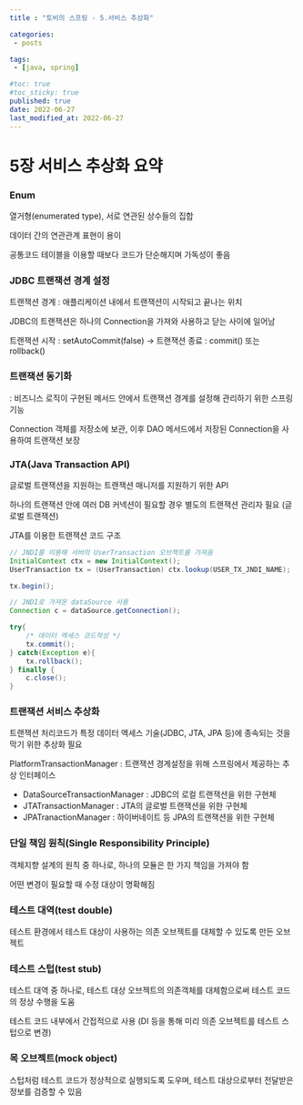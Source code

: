 ```yaml
---
title : "토비의 스프링 - 5.서비스 추상화"

categories:
 - posts

tags:
 - [java, spring]

#toc: true
#toc_sticky: true
published: true
date: 2022-06-27
last_modified_at: 2022-06-27
---
```


# 5장 서비스 추상화 요약

### Enum

열거형(enumerated type), 서로 연관된 상수들의 집합

데이터 간의 연관관계 표현이 용이

공통코드 테이블을 이용할 때보다 코드가 단순해지며 가독성이 좋음

### JDBC 트랜잭션 경계 설정

트랜잭션 경계 : 애플리케이션 내에서 트랜잭션이 시작되고 끝나는 위치

JDBC의 트랜잭션은 하나의 Connection을 가져와 사용하고 닫는 사이에 일어남

트랜잭션 시작 : setAutoCommit(false) → 트랜잭션 종료 : commit() 또는 rollback()

### 트랜잭션 동기화

: 비즈니스 로직이 구현된 메서드 안에서 트랜잭션 경계를 설정해 관리하기 위한 스프링 기능

Connection 객체를 저장소에 보관, 이후 DAO 메서드에서 저장된 Connection을 사용하여 트랜잭션 보장 

### JTA(Java Transaction API)

글로벌 트랜잭션을 지원하는 트랜잭션 매니저를 지원하기 위한 API

하나의 트랜잭션 안에 여러 DB 커넥션이 필요할 경우 별도의 트랜잭션 관리자 필요 (글로벌 트랜잭션)

JTA를 이용한 트랜잭션 코드 구조

```java
// JNDI를 이용해 서버의 UserTransaction 오브젝트를 가져옴
InitialContext ctx = new InitialContext();
UserTransaction tx = (UserTransaction) ctx.lookup(USER_TX_JNDI_NAME);

tx.begin();

// JNDI로 가져온 dataSource 사용
Connection c = dataSource.getConnection();

try{
	/* 데이터 엑세스 코드작성 */
	tx.commit();
} catch(Exception e){
	tx.rollback();
} finally {
	c.close();
}
```

### 트랜잭션 서비스 추상화

트랜잭션 처리코드가 특정 데이터 액세스 기술(JDBC, JTA, JPA 등)에 종속되는 것을 막기 위한 추상화 필요

PlatformTransactionManager : 트랜잭션 경계설정을 위해 스프링에서 제공하는 추상 인터페이스

- DataSourceTransactionManager : JDBC의 로컬 트랜잭션을 위한 구현체
- JTATransactionManager : JTA의 글로벌 트랜잭션을 위한 구현체
- JPATranactionManager : 하이버네이트 등 JPA의 트랜잭션을 위한 구현체

### 단일 책임 원칙(Single Responsibility Principle)

객체지향 설계의 원칙 중 하나로, 하나의 모듈은 한 가지 책임을 가져야 함

어떤 변경이 필요할 때 수정 대상이 명확해짐

### 테스트 대역(test double)

테스트 환경에서 테스트 대상이 사용하는 의존 오브젝트를 대체할 수 있도록 만든 오브젝트

### 테스트 스텁(test stub)

테스트 대역 중 하나로, 테스트 대상 오브젝트의 의존객체를 대체함으로써 테스트 코드의 정상 수행을 도움

테스트 코드 내부에서 간접적으로 사용 (DI 등을 통해 미리 의존 오브젝트를 테스트 스텁으로 변경)

### 목 오브젝트(mock object)

스텁처럼 테스트 코드가 정상적으로 실행되도록 도우며, 테스트 대상으로부터 전달받은 정보를 검증할 수 있음